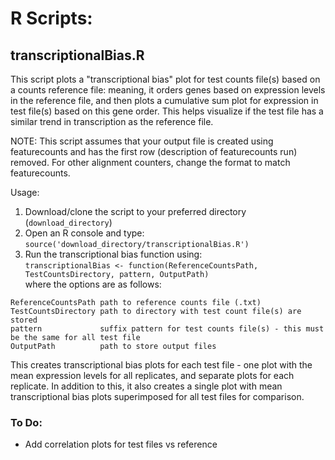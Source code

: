 # R Scripts:

## transcriptionalBias.R

This script plots a "transcriptional bias" plot for test counts file(s) based on a counts reference file: meaning, it orders genes based on expression levels in the reference file, and then plots a cumulative sum plot for expression in test file(s) based on this gene order. This helps visualize if the test file has a similar trend in transcription as the reference file. 

NOTE: This script assumes that your output file is created using featurecounts and has the first row (description of featurecounts run) removed. For other alignment counters, change the format to match featurecounts.

Usage:
1. Download/clone the script to your preferred directory (`download_directory`)
2. Open an R console and type:\
`source('download_directory/transcriptionalBias.R')`
3. Run the transcriptional bias function using:\
`transcriptionalBias <- function(ReferenceCountsPath, TestCountsDirectory, pattern, OutputPath)`\
where the options are as follows:
```
ReferenceCountsPath	path to reference counts file (.txt)
TestCountsDirectory	path to directory with test count file(s) are stored
pattern				suffix pattern for test counts file(s) - this must be the same for all test file 
OutputPath			path to store output files
```
This creates transcriptional bias plots for each test file - one plot with the mean expression levels for all replicates, and separate plots for each replicate.
In addition to this, it also creates a single plot with mean transcriptional bias plots superimposed for all test files for comparison.

### To Do:
* Add correlation plots for test files vs reference

